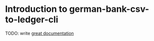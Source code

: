 # Introduction to german-bank-csv-to-ledger-cli

TODO: write [great documentation](http://jacobian.org/writing/what-to-write/)
